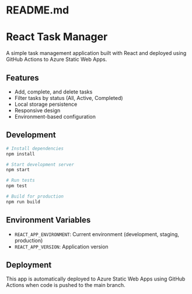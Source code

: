 # README.md
# React Task Manager

A simple task management application built with React and deployed using GitHub Actions to Azure Static Web Apps.

## Features

- Add, complete, and delete tasks
- Filter tasks by status (All, Active, Completed)
- Local storage persistence
- Responsive design
- Environment-based configuration

## Development

```bash
# Install dependencies
npm install

# Start development server
npm start

# Run tests
npm test

# Build for production
npm run build
```

## Environment Variables

- `REACT_APP_ENVIRONMENT`: Current environment (development, staging, production)
- `REACT_APP_VERSION`: Application version

## Deployment

This app is automatically deployed to Azure Static Web Apps using GitHub Actions when code is pushed to the main branch.